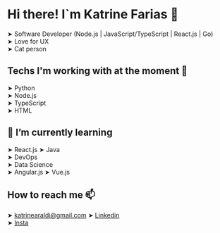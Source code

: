# Hi there! I`m Katrine Farias 👋
➤ Software Developer (Node.js | JavaScript/TypeScript | React.js | Go)   
➤ Love for UX   
➤ Cat person   

## Techs I'm working with at the moment 🔭
➤ Python  
➤ Node.js    
➤ TypeScript    
➤ HTML

## 🌱 I’m currently learning
➤ React.js 
➤ Java  
➤ DevOps  
➤ Data Science  
➤ Angular.js 
➤ Vue.js  

## How to reach me 📫
➤ katrinearaldi@gmail.com 
➤ [Linkedin](https://www.linkedin.com/in/katrine-araldi-306621207)  
➤ [Insta](https://www.instagram.com/_whoiskaah_/)  
